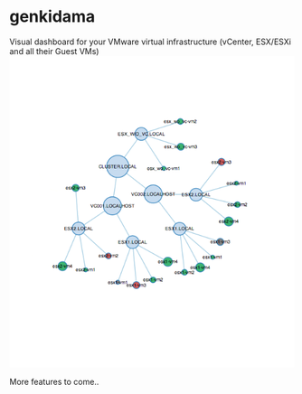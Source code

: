 genkidama
=========

Visual dashboard for your VMware virtual infrastructure (vCenter, ESX/ESXi and all their Guest VMs)
![Alt text](genkidama.png "Genkidama Dashboard")

More features to come..

